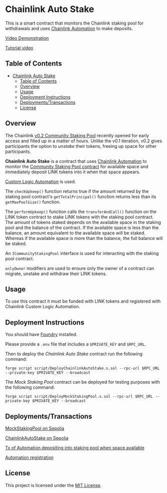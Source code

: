 # Chainlink Auto Stake

This is a smart contract that monitors the Chainlink staking pool for withdrawals and uses [Chainlink Automation](https://automation.chain.link/) to make deposits.

[Video Demonstration](https://www.youtube.com/watch?v=1wUCTC_FNNE)

[Tutorial video](https://www.youtube.com/watch?v=HLrTLMZpdoM)

## Table of Contents

- [Chainlink Auto Stake](#chainlink-auto-stake)
  - [Table of Contents](#table-of-contents)
  - [Overview](#overview)
  - [Usage](#usage)
  - [Deployment Instructions](#deployment-instructions)
  - [Deployments/Transactions](#deploymentstransactions)
  - [License](#license)

## Overview

The Chainlink [v0.2 Community Staking Pool](https://staking.chain.link/) recently opened for early access and filled up in a matter of hours. Unlike the v0.1 iteration, v0.2 gives participants the option to _unstake_ their tokens, freeing up space for other participants.

**Chainlink Auto Stake** is a contract that uses [Chainlink Automation](https://automation.chain.link/) to monitor the [Community Staking Pool contract](https://etherscan.io/address/0xbc10f2e862ed4502144c7d632a3459f49dfcdb5e#code) for available space and immediately deposit LINK tokens into it when that space appears.

[Custom Logic Automation](https://docs.chain.link/chainlink-automation/overview/getting-started) is used.

The `checkUpkeep()` function returns true if the amount returned by the staking pool contract's `getTotalPrincipal()` function returns less than its `getMaxPoolSize()` function.

The `performUpkeep()` function calls the `transferAndCall()` function on the LINK token contract to stake LINK tokens with the staking pool contract. The amount of tokens staked depends on the available space in the staking pool and the balance of the contract. If the available space is less than the balance, an amount equivalent to the available space will be staked. Whereas if the available space is more than the balance, the full balance will be staked.

An `ICommunityStakingPool` interface is used for interacting with the staking pool contract.

`onlyOwner` modifiers are used to ensure only the owner of a contract can migrate, unstake and withdraw their LINK tokens.

## Usage

To use this contract it must be funded with LINK tokens and registered with Chainlink Custom Logic Automation.

## Deployment Instructions

You should have [Foundry](https://book.getfoundry.sh/getting-started/installation) installed.

Please provide a `.env` file that includes a `$PRIVATE_KEY` and `$RPC_URL`.

Then to deploy the _Chainlink Auto Stake_ contract run the following command:

```
forge script script/DeployChainlinkAutoStake.s.sol --rpc-url $RPC_URL --private-key $PRIVATE_KEY --broadcast
```

The _Mock Staking Pool_ contract can be deployed for testing purposes with the following command:

```
forge script script/DeployMockStakingPool.s.sol --rpc-url $RPC_URL --private-key $PRIVATE_KEY --broadcast
```

## Deployments/Transactions

[MockStakingPool on Sepolia](https://sepolia.etherscan.io/address/0x3141b5d66daed0a04eb7bb19c27f49a1c8a9f0b1)

[ChainlinkAutoStake on Sepolia](https://sepolia.etherscan.io/address/0x93502f3f744ce4a314748d9da36c06040ed67b06#code)

[Tx of Automation depositing into staking pool when space available](https://sepolia.etherscan.io/tx/0xcc5b6479166091bf08ae3acdf1a71e159c833dcbd043335170bc709559ad68b5)

[Automation registration](https://automation.chain.link/sepolia/45454482563271285584554812367543082606141135359646937590532192170177916350762)

## License

This project is licensed under the [MIT License](https://opensource.org/license/mit/).
